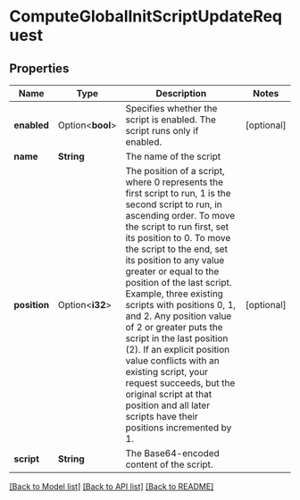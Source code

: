 # ComputeGlobalInitScriptUpdateRequest

## Properties

Name | Type | Description | Notes
------------ | ------------- | ------------- | -------------
**enabled** | Option<**bool**> | Specifies whether the script is enabled. The script runs only if enabled. | [optional]
**name** | **String** | The name of the script | 
**position** | Option<**i32**> | The position of a script, where 0 represents the first script to run, 1 is the second script to run, in ascending order. To move the script to run first, set its position to 0.  To move the script to the end, set its position to any value greater or equal to the position of the last script. Example, three existing scripts with positions 0, 1, and 2. Any position value of 2 or greater puts the script in the last position (2).  If an explicit position value conflicts with an existing script, your request succeeds, but the original script at that position and all later scripts have their positions incremented by 1.  | [optional]
**script** | **String** | The Base64-encoded content of the script. | 

[[Back to Model list]](../README.md#documentation-for-models) [[Back to API list]](../README.md#documentation-for-api-endpoints) [[Back to README]](../README.md)


